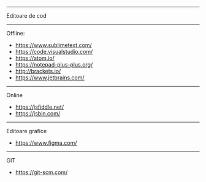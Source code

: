 ___
Editoare de cod
___
Offline:
+ https://www.sublimetext.com/
+ https://code.visualstudio.com/
+ https://atom.io/
+ https://notepad-plus-plus.org/
+ http://brackets.io/
+ https://www.jetbrains.com/
___ 
Online
+ https://jsfiddle.net/
+ https://jsbin.com/


---
Editoare grafice
+ https://www.figma.com/
___
GIT
+ https://git-scm.com/

